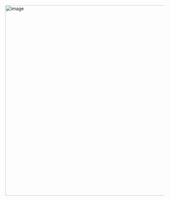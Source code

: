 <img width="1355" height="600" alt="image" src="https://github.com/user-attachments/assets/ca3028dd-a051-4864-82ac-3f6cad9d2f7b" />
